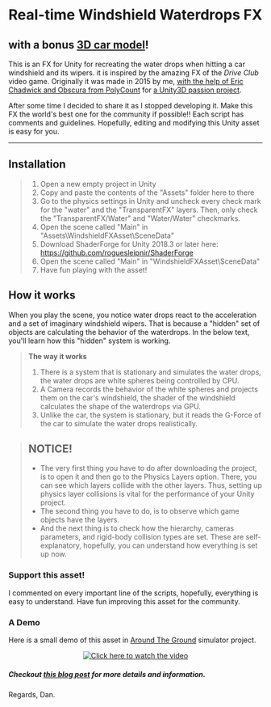 Real-time Windshield Waterdrops FX
===================
with a bonus [3D car model](https://www.cgtrader.com/free-3d-models/car/standard/low-poly-car-for-video-games)!
-------------
This is an FX for Unity for recreating the water drops when hitting a car windshield and its wipers. it is inspired by the amazing FX of the *Drive Club* video game. Originally it was made in 2015 by me, [with the help of Eric Chadwick and Obscura from PolyCount](https://polycount.com/discussion/155940/animating-normal-maps-to-achieve-rain-drops-in-3ds-max-or-unity3d) for [a Unity3D passion project](http://aroundtheground.tk).

After some time I decided to share it as I stopped developing it. Make this FX the world's best one for the community if possible!!
Each script has comments and guidelines. Hopefully, editing and modifying this Unity asset is easy for you.

----------

Installation
-------------
> 1. Open a new empty project in Unity
> 2. Copy and paste the contents of the "Assets" folder here to there
> 3. Go to the physics settings in Unity and uncheck every check mark for the "water" and the "TransparentFX" layers. Then, only check the "TransparentFX/Water" and "Water/Water" checkmarks.
> 4. Open the scene called "Main" in "Assets\WindshieldFXAsset\SceneData"
> 5. Download ShaderForge for Unity 2018.3 or later here: https://github.com/roguesleipnir/ShaderForge
> 6. Open the scene called "Main" in "WindshieldFXAsset\SceneData"
> 7. Have fun playing with the asset!

How it works
-------------

When you play the scene, you notice water drops react to the acceleration and a set of imaginary windshield wipers.  That is because a "hidden" set of objects are calculating the behavior of the waterdrops. In the below text, you'll learn how this "hidden" system is working.

> **The way it works**
>
> 1. There is a system that is stationary and simulates the water drops, the water drops are white spheres being controlled by CPU.
> 2. A Camera records the behavior of the white spheres and projects them on the car's windshield, the shader of the windshield calculates the shape of the waterdrops via GPU.
> 3. Unlike the car, the system is stationary, but it reads the G-Force of the car to simulate the water drops realistically.

> ## NOTICE!
>
> - The very first thing you have to do after downloading the project, is to open it and then go to the Physics Layers option. There, you can see which layers collide with the other layers. Thus, setting up physics layer collisions is vital for the performance of your Unity project.
> - The second thing you have to do, is to observe which game objects have the layers.
> - And the next thing is to check how the hierarchy, cameras parameters, and rigid-body collision types are set. These are self-explanatory, hopefully, you can understand how everything is set up now.

### Support this asset!

  I commented on every important line of the scripts, hopefully, everything is easy to understand. Have fun improving this asset for the community.

### A Demo

  Here is a small demo of this asset in [Around The Ground](http://www.AroundTheGround.tk) simulator project.
  
<span style="display:block;text-align:center">[![Click here to watch the video](https://img.youtube.com/vi/GjkCOBWZC1A/0.jpg)](https://youtu.be/GjkCOBWZC1A?t=190)</span>
  
##### Checkout [this blog post](https://www.AroundTheGround.tk/driveclub-water-drops-effect-unity3d-318/) for more details and information.

Regards,
Dan.
